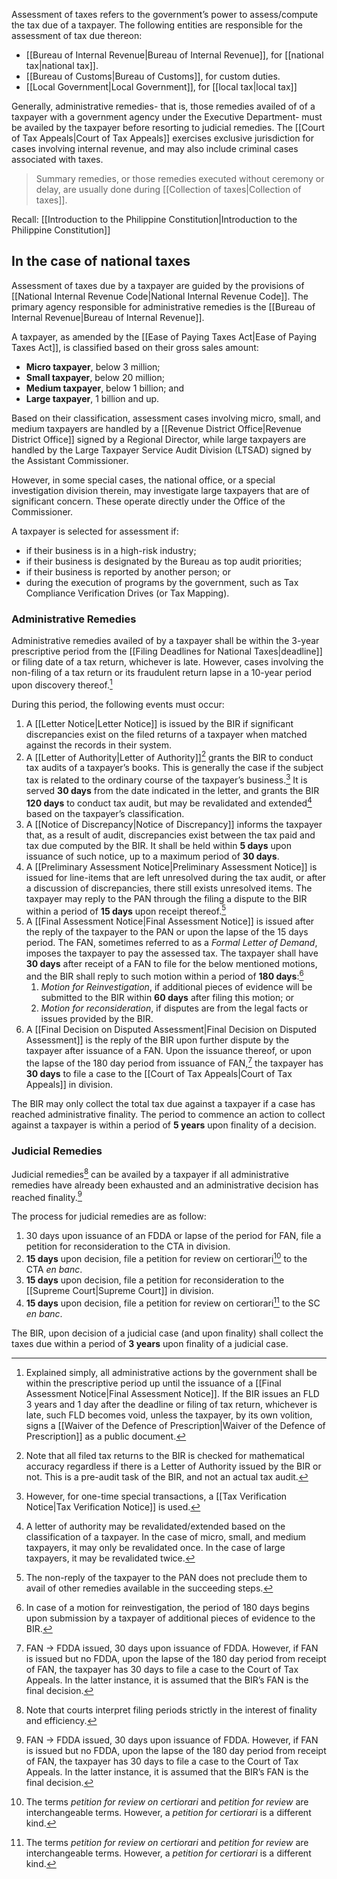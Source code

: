 Assessment of taxes refers to the government’s power to assess/compute the tax due of a taxpayer. The following entities are responsible for the assessment of tax due thereon:

- [[Bureau of Internal Revenue|Bureau of Internal Revenue]], for [[national tax|national tax]].
- [[Bureau of Customs|Bureau of Customs]], for custom duties.
- [[Local Government|Local Government]], for [[local tax|local tax]]

Generally, administrative remedies- that is, those remedies availed of of a taxpayer with a government agency under the Executive Department- must be availed by the taxpayer before resorting to judicial remedies. The [[Court of Tax Appeals|Court of Tax Appeals]] exercises exclusive jurisdiction for cases involving internal revenue, and may also include criminal cases associated with taxes.

> Summary remedies, or those remedies executed without ceremony or delay, are usually done during [[Collection of taxes|Collection of taxes]].

Recall: [[Introduction to the Philippine Constitution|Introduction to the Philippine Constitution]]

## In the case of national taxes
Assessment of taxes due by a taxpayer are guided by the provisions of [[National Internal Revenue Code|National Internal Revenue Code]]. The primary agency responsible for administrative remedies is the [[Bureau of Internal Revenue|Bureau of Internal Revenue]].

A taxpayer, as amended by the [[Ease of Paying Taxes Act|Ease of Paying Taxes Act]], is classified based on their gross sales amount:
- **Micro taxpayer**, below 3 million;
- **Small taxpayer**, below 20 million;
- **Medium taxpayer**, below 1 billion; and
- **Large taxpayer**, 1 billion and up.

Based on their classification, assessment cases involving micro, small, and medium taxpayers are handled by a [[Revenue District Office|Revenue District Office]] signed by a Regional Director, while large taxpayers are handled by the Large Taxpayer Service Audit Division (LTSAD) signed by the Assistant Commissioner. 

However, in some special cases, the national office, or a special investigation division therein, may investigate large taxpayers that are of significant concern. These operate directly under the Office of the Commissioner.

A taxpayer is selected for assessment if:
- if their business is in a high-risk industry;
- if their business is designated by the Bureau as top audit priorities;
- if their business is reported by another person; or
- during the execution of programs by the government, such as Tax Compliance Verification Drives (or Tax Mapping).

### Administrative Remedies
Administrative remedies availed of by a taxpayer shall be within the 3-year prescriptive period from the [[Filing Deadlines for National Taxes|deadline]] or filing date of a tax return, whichever is late. However, cases involving the non-filing of a tax return or its fraudulent return lapse in a 10-year period upon discovery thereof.[^1]

During this period, the following events must occur:
1. A [[Letter Notice|Letter Notice]] is issued by the BIR if significant discrepancies exist on the filed returns of a taxpayer when matched against the records in their system.
2. A [[Letter of Authority|Letter of Authority]][^2] grants the BIR to conduct tax audits of a taxpayer’s books. This is generally the case if the subject tax is related to the ordinary course of the taxpayer’s business.[^3] It is served **30 days** from the date indicated in the letter, and grants the BIR **120 days** to conduct tax audit, but may be revalidated and extended[^4] based on the taxpayer’s classification.
3. A [[Notice of Discrepancy|Notice of Discrepancy]] informs the taxpayer that, as a result of audit, discrepancies exist between the tax paid and tax due computed by the BIR. It shall be held within **5 days** upon issuance of such notice, up to a maximum period of **30 days**.
4. A [[Preliminary Assessment Notice|Preliminary Assessment Notice]] is issued for line-items that are left unresolved during the tax audit, or after a discussion of discrepancies, there still exists unresolved items. The taxpayer may reply to the PAN through the filing a dispute to the BIR within a period of **15 days** upon receipt thereof.[^5]
5. A [[Final Assessment Notice|Final Assessment Notice]] is issued after the reply of the taxpayer to the PAN or upon the lapse of the 15 days period. The FAN, sometimes referred to as a *Formal Letter of Demand*, imposes the taxpayer to pay the assessed tax. The taxpayer shall have **30 days** after receipt of a FAN to file for the below mentioned motions, and the BIR shall reply to such motion within a period of **180 days**:[^6]
	1. *Motion for Reinvestigation*, if additional pieces of evidence will be submitted to the BIR within **60 days** after filing this motion; or
	2. *Motion for reconsideration*, if disputes are from the legal facts or issues provided by the BIR.
6. A [[Final Decision on Disputed Assessment|Final Decision on Disputed Assessment]] is the reply of the BIR upon further dispute by the taxpayer after issuance of a FAN. Upon the issuance thereof, or upon the lapse of the 180 day period from issuance of FAN,[^7] the taxpayer has **30 days** to file a case to the [[Court of Tax Appeals|Court of Tax Appeals]] in division.

The BIR may only collect the total tax due against a taxpayer if a case has reached administrative finality. The period to commence an action to collect against a taxpayer is within a period of **5 years** upon finality of a decision.

### Judicial Remedies
Judicial remedies[^8] can be availed by a taxpayer if all administrative remedies have already been exhausted and an administrative decision has reached finality.[^7]

The process for judicial remedies are as follow:
1. 30 days upon issuance of an FDDA or lapse of the period for FAN, file a petition for reconsideration to the CTA in division.
2. **15 days** upon decision, file a petition for review on certiorari[^9] to the CTA *en banc*.
3. **15 days** upon decision, file a petition for reconsideration to the [[Supreme Court|Supreme Court]] in division.
4. **15 days** upon decision, file a petition for review on certiorari[^9] to the SC *en banc*.

The BIR, upon decision of a judicial case (and upon finality) shall collect the taxes due within a period of **3 years** upon finality of a judicial case.

[^1]: Explained simply, all administrative actions by the government shall be within the prescriptive period up until the issuance of a [[Final Assessment Notice|Final Assessment Notice]]. If the BIR issues an FLD 3 years and 1 day after the deadline or filing of tax return, whichever is late, such FLD becomes void, unless the taxpayer, by its own volition, signs a [[Waiver of the Defence of Prescription|Waiver of the Defence of Prescription]] as a public document.
[^2]: Note that all filed tax returns to the BIR is checked for mathematical accuracy regardless if there is a Letter of Authority issued by the BIR or not. This is a pre-audit task of the BIR, and not an actual tax audit.
[^3]: However, for one-time special transactions, a [[Tax Verification Notice|Tax Verification Notice]] is used.
[^4]: A letter of authority may be revalidated/extended based on the classification of a taxpayer. In the case of micro, small, and medium taxpayers, it may only be revalidated once. In the case of large taxpayers, it may be revalidated twice.
[^5]: The non-reply of the taxpayer to the PAN does not preclude them to avail of other remedies available in the succeeding steps.
[^6]: In case of a motion for reinvestigation, the period of 180 days begins upon submission by a taxpayer of additional pieces of evidence to the BIR.
[^7]: FAN → FDDA issued, 30 days upon issuance of FDDA. However, if FAN is issued but no FDDA, upon the lapse of the 180 day period from receipt of FAN, the taxpayer has 30 days to file a case to the Court of Tax Appeals. In the latter instance, it is assumed that the BIR’s FAN is the final decision.
[^8]: Note that courts interpret filing periods strictly in the interest of finality and efficiency.
[^9]: The terms *petition for review on certiorari* and *petition for review* are interchangeable terms. However, a *petition for certiorari* is a different kind.
